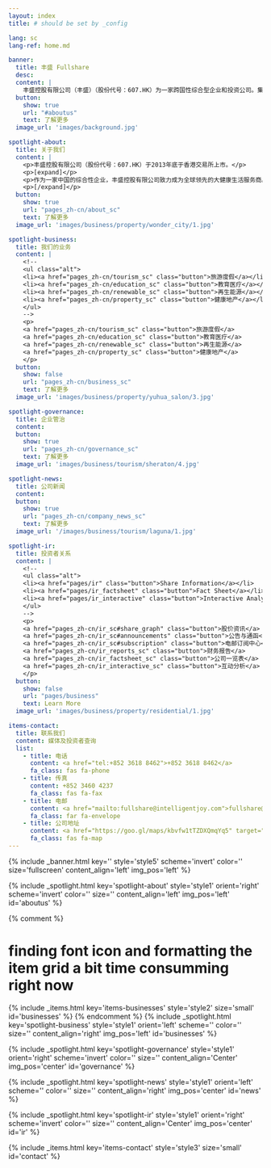 ```yaml
---
layout: index
title: # should be set by _config

lang: sc
lang-ref: home.md

banner:
  title: 丰盛 Fullshare
  desc:
  content: |
    丰盛控股有限公司（丰盛）（股份代号：607.HK）为一家跨国性综合型企业和投资公司。集团创立于2002年，在中国南京设立总部，更先后在香港、新加坡及澳洲设立办公室。 2013年12月，成功于香港联合交易所上市。
  button:
    show: true
    url: "#aboutus"
    text: 了解更多
  image_url: 'images/background.jpg'

spotlight-about:
  title: 关于我们
  content: |
    <p>丰盛控股有限公司（股份代号：607.HK）于2013年底于香港交易所上市。</p>
    <p>[expand]</p>
    <p>作为一家中国的综合性企业，丰盛控股有限公司致力成为全球领先的大健康生活服务商。本集团业务聚焦于旅游度假、教育医疗、健康地产、再生能源四大产业板块，业务及项目遍及中国大陆、香港、新加坡、澳洲等国家和地区。</p>    
    <p>[/expand]</p>
  button:
    show: true
    url: "pages_zh-cn/about_sc"
    text: 了解更多
  image_url: 'images/business/property/wonder_city/1.jpg'

spotlight-business:
  title: 我们的业务
  content: |
    <!--
    <ul class="alt">
    <li><a href="pages_zh-cn/tourism_sc" class="button">旅游度假</a></li>
    <li><a href="pages_zh-cn/education_sc" class="button">教育医疗</a></li>
    <li><a href="pages_zh-cn/renewable_sc" class="button">再生能源</a></li>
    <li><a href="pages_zh-cn/property_sc" class="button">健康地产</a></li>
    </ul>
    -->
    <p>
    <a href="pages_zh-cn/tourism_sc" class="button">旅游度假</a>
    <a href="pages_zh-cn/education_sc" class="button">教育医疗</a>
    <a href="pages_zh-cn/renewable_sc" class="button">再生能源</a>
    <a href="pages_zh-cn/property_sc" class="button">健康地产</a>
    </p>
  button:
    show: false
    url: "pages_zh-cn/business_sc"
    text: 了解更多
  image_url: 'images/business/property/yuhua_salon/3.jpg'

spotlight-governance:
  title: 企业管治
  content:
  button:
    show: true
    url: "pages_zh-cn/governance_sc"
    text: 了解更多
  image_url: 'images/business/tourism/sheraton/4.jpg'

spotlight-news:
  title: 公司新闻
  content:
  button:
    show: true
    url: "pages_zh-cn/company_news_sc"
    text: 了解更多
  image_url: '/images/business/tourism/laguna/1.jpg'

spotlight-ir:
  title: 投资者关系
  content: |
    <!--
    <ul class="alt">
    <li><a href="pages/ir" class="button">Share Information</a></li>
    <li><a href="pages/ir_factsheet" class="button">Fact Sheet</a></li>
    <li><a href="pages/ir_interactive" class="button">Interactive Analysis</a></li>
    </ul>
    -->
    <p>
    <a href="pages_zh-cn/ir_sc#share_graph" class="button">股价资讯</a>
	<a href="pages_zh-cn/ir_sc#announcements" class="button">公告与通函</a>
	<a href="pages_zh-cn/ir_sc#subscription" class="button">电邮订阅中心</a>
    <a href="pages_zh-cn/ir_reports_sc" class="button">财务报告</a>
    <a href="pages_zh-cn/ir_factsheet_sc" class="button">公司一览表</a>
    <a href="pages_zh-cn/ir_interactive_sc" class="button">互动分析</a>
    </p>
  button:
    show: false
    url: "pages/business"
    text: Learn More
  image_url: 'images/business/property/residential/1.jpg'

items-contact:
  title: 联系我们
  content: 媒体及投资者查询
  list:
    - title: 电话
      content: <a href="tel:+852 3618 8462">+852 3618 8462</a>
      fa_class: fas fa-phone
    - title: 传真
      content: +852 3460 4237
      fa_class: fas fa-fax
    - title: 电邮
      content: <a href="mailto:fullshare@intelligentjoy.com">fullshare@intelligentjoy.com</a>
      fa_class: far fa-envelope
    - title: 公司地址
      content: <a href="https://goo.gl/maps/kbvfw1tTZDXQmqYq5" target="_blank">香港金钟夏悫道18号海富中心1座28楼2805室</a>
      fa_class: fas fa-map
---
```

<!-- Welcome Banner -->
{% include _banner.html key='' style='style5' scheme='invert' color='' size='fullscreen' content_align='left' img_pos='left' %}

<!-- About Us -->
{% include _spotlight.html key='spotlight-about' style='style1' orient='right' scheme='invert' color='' size='' content_align='left' img_pos='left' id='aboutus' %}

<!-- Our Business -->
{% comment %}
# finding font icon and formatting the item grid a bit time consumming right now
{% include _items.html key='items-businesses' style='style2' size='small' id='businesses' %}
{% endcomment %}
{% include _spotlight.html key='spotlight-business' style='style1' orient='left' scheme='' color='' size='' content_align='right' img_pos='left' id='businesses' %}


<!-- Corporate Goverance -->
{% include _spotlight.html key='spotlight-governance' style='style1' orient='right' scheme='invert' color='' size='' content_align='Center' img_pos='center' id='governance' %}

<!-- Company News -->
{% include _spotlight.html key='spotlight-news' style='style1' orient='left' scheme='' color='' size='' content_align='right' img_pos='center' id='news' %}

<!-- Investor Relations -->
{% include _spotlight.html key='spotlight-ir' style='style1' orient='right' scheme='invert' color='' size='' content_align='Center' img_pos='center' id='ir' %}


<!-- Contact Us -->
{% include _items.html key='items-contact' style='style3' size='small' id='contact' %}